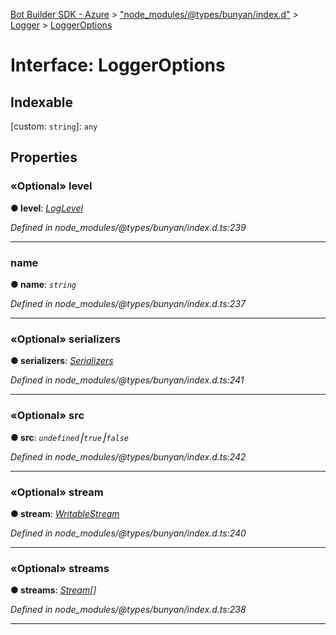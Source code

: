 [Bot Builder SDK - Azure](../README.md) > ["node_modules/@types/bunyan/index.d"](../modules/_node_modules__types_bunyan_index_d_.md) > [Logger](../classes/_node_modules__types_bunyan_index_d_.logger.md) > [LoggerOptions](../interfaces/_node_modules__types_bunyan_index_d_.logger.loggeroptions.md)



# Interface: LoggerOptions

## Indexable

\[custom: `string`\]:&nbsp;`any`

## Properties
<a id="level"></a>

### «Optional» level

**●  level**:  *[LogLevel](../classes/_node_modules__types_bunyan_index_d_.logger.md#loglevel)* 

*Defined in node_modules/@types/bunyan/index.d.ts:239*





___

<a id="name"></a>

###  name

**●  name**:  *`string`* 

*Defined in node_modules/@types/bunyan/index.d.ts:237*





___

<a id="serializers"></a>

### «Optional» serializers

**●  serializers**:  *[Serializers](_node_modules__types_bunyan_index_d_.logger.serializers.md)* 

*Defined in node_modules/@types/bunyan/index.d.ts:241*





___

<a id="src"></a>

### «Optional» src

**●  src**:  *`undefined`⎮`true`⎮`false`* 

*Defined in node_modules/@types/bunyan/index.d.ts:242*





___

<a id="stream"></a>

### «Optional» stream

**●  stream**:  *[WritableStream](_node_modules__types_node_index_d_.nodejs.writablestream.md)* 

*Defined in node_modules/@types/bunyan/index.d.ts:240*





___

<a id="streams"></a>

### «Optional» streams

**●  streams**:  *[Stream](_node_modules__types_bunyan_index_d_.logger.stream.md)[]* 

*Defined in node_modules/@types/bunyan/index.d.ts:238*





___


